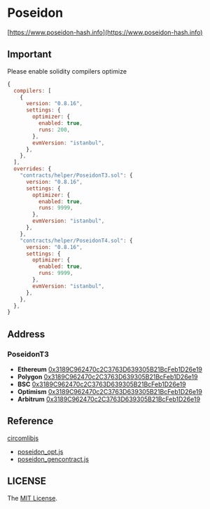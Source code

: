 # Poseidon
[https://www.poseidon-hash.info](https://www.poseidon-hash.info)

## Important
Please enable solidity compilers optimize
```js
{
  compilers: [
    {
      version: "0.8.16",
      settings: {
        optimizer: {
          enabled: true,
          runs: 200,
        },
        evmVersion: "istanbul",
      },
    },
  ],
  overrides: {
    "contracts/helper/PoseidonT3.sol": {
      version: "0.8.16",
      settings: {
        optimizer: {
          enabled: true,
          runs: 9999,
        },
        evmVersion: "istanbul",
      },
    },
    "contracts/helper/PoseidonT4.sol": {
      version: "0.8.16",
      settings: {
        optimizer: {
          enabled: true,
          runs: 9999,
        },
        evmVersion: "istanbul",
      },
    },
  },
}
```

## Address
### PoseidonT3
- **Ethereum** [0x3189C962470c2C3763D639305B21BcFeb1D26e19](https://etherscan.io/address/0x3189C962470c2C3763D639305B21BcFeb1D26e19)
- **Polygon** [0x3189C962470c2C3763D639305B21BcFeb1D26e19](https://polygonscan.com/address/0x3189C962470c2C3763D639305B21BcFeb1D26e19)
- **BSC** [0x3189C962470c2C3763D639305B21BcFeb1D26e19](https://bscscan.com/address/0x3189C962470c2C3763D639305B21BcFeb1D26e19)
- **Optimism** [0x3189C962470c2C3763D639305B21BcFeb1D26e19](https://optimistic.etherscan.io/address/0x3189C962470c2C3763D639305B21BcFeb1D26e19)
- **Arbitrum** [0x3189C962470c2C3763D639305B21BcFeb1D26e19](https://arbiscan.io/address/0x3189C962470c2C3763D639305B21BcFeb1D26e19)

## Reference
[circomlibjs](https://github.com/iden3/circomlibjs)
- [poseidon_opt.js](https://github.com/iden3/circomlibjs/blob/main/src/poseidon_opt.js)
- [poseidon_gencontract.js](https://github.com/iden3/circomlibjs/blob/main/src/poseidon_gencontract.js)

## LICENSE
The [MIT License](LICENSE).
